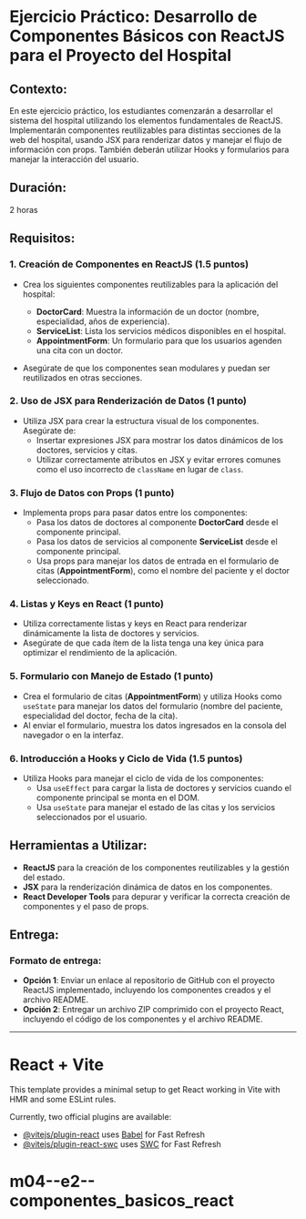 
# Ejercicio Práctico: Desarrollo de Componentes Básicos con ReactJS para el Proyecto del Hospital

## Contexto:
En este ejercicio práctico, los estudiantes comenzarán a desarrollar el sistema del hospital utilizando los elementos fundamentales de ReactJS. Implementarán componentes reutilizables para distintas secciones de la web del hospital, usando JSX para renderizar datos y manejar el flujo de información con props. También deberán utilizar Hooks y formularios para manejar la interacción del usuario.

## Duración:
2 horas

## Requisitos:

### 1. Creación de Componentes en ReactJS (1.5 puntos)
- Crea los siguientes componentes reutilizables para la aplicación del hospital:
  - **DoctorCard**: Muestra la información de un doctor (nombre, especialidad, años de experiencia).
  - **ServiceList**: Lista los servicios médicos disponibles en el hospital.
  - **AppointmentForm**: Un formulario para que los usuarios agenden una cita con un doctor.
  
- Asegúrate de que los componentes sean modulares y puedan ser reutilizados en otras secciones.

### 2. Uso de JSX para Renderización de Datos (1 punto)
- Utiliza JSX para crear la estructura visual de los componentes. Asegúrate de:
  - Insertar expresiones JSX para mostrar los datos dinámicos de los doctores, servicios y citas.
  - Utilizar correctamente atributos en JSX y evitar errores comunes como el uso incorrecto de `className` en lugar de `class`.

### 3. Flujo de Datos con Props (1 punto)
- Implementa props para pasar datos entre los componentes:
  - Pasa los datos de doctores al componente **DoctorCard** desde el componente principal.
  - Pasa los datos de servicios al componente **ServiceList** desde el componente principal.
  - Usa props para manejar los datos de entrada en el formulario de citas (**AppointmentForm**), como el nombre del paciente y el doctor seleccionado.

### 4. Listas y Keys en React (1 punto)
- Utiliza correctamente listas y keys en React para renderizar dinámicamente la lista de doctores y servicios.
- Asegúrate de que cada ítem de la lista tenga una key única para optimizar el rendimiento de la aplicación.

### 5. Formulario con Manejo de Estado (1 punto)
- Crea el formulario de citas (**AppointmentForm**) y utiliza Hooks como `useState` para manejar los datos del formulario (nombre del paciente, especialidad del doctor, fecha de la cita).
- Al enviar el formulario, muestra los datos ingresados en la consola del navegador o en la interfaz.

### 6. Introducción a Hooks y Ciclo de Vida (1.5 puntos)
- Utiliza Hooks para manejar el ciclo de vida de los componentes:
  - Usa `useEffect` para cargar la lista de doctores y servicios cuando el componente principal se monta en el DOM.
  - Usa `useState` para manejar el estado de las citas y los servicios seleccionados por el usuario.

## Herramientas a Utilizar:
- **ReactJS** para la creación de los componentes reutilizables y la gestión del estado.
- **JSX** para la renderización dinámica de datos en los componentes.
- **React Developer Tools** para depurar y verificar la correcta creación de componentes y el paso de props.

## Entrega:
### Formato de entrega:
- **Opción 1**: Enviar un enlace al repositorio de GitHub con el proyecto ReactJS implementado, incluyendo los componentes creados y el archivo README.
- **Opción 2**: Entregar un archivo ZIP comprimido con el proyecto React, incluyendo el código de los componentes y el archivo README.

___

# React + Vite

This template provides a minimal setup to get React working in Vite with HMR and some ESLint rules.

Currently, two official plugins are available:

- [@vitejs/plugin-react](https://github.com/vitejs/vite-plugin-react/blob/main/packages/plugin-react/README.md) uses [Babel](https://babeljs.io/) for Fast Refresh
- [@vitejs/plugin-react-swc](https://github.com/vitejs/vite-plugin-react-swc) uses [SWC](https://swc.rs/) for Fast Refresh
# m04--e2--componentes_basicos_react
